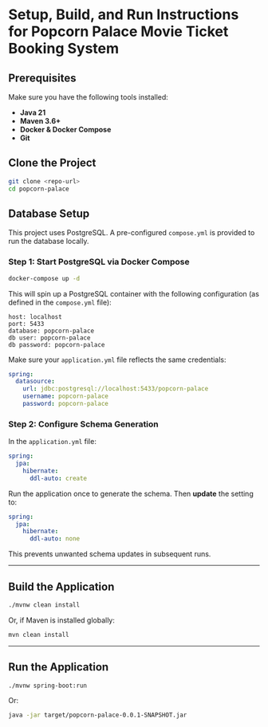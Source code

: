 # Setup, Build, and Run Instructions for Popcorn Palace Movie Ticket Booking System

## Prerequisites

Make sure you have the following tools installed:

- **Java 21**
- **Maven 3.6+**
- **Docker & Docker Compose**
- **Git**

## Clone the Project

```bash
git clone <repo-url>
cd popcorn-palace
```

## Database Setup

This project uses PostgreSQL. A pre-configured `compose.yml` is provided to run the database locally.

### Step 1: Start PostgreSQL via Docker Compose

```bash
docker-compose up -d
```

This will spin up a PostgreSQL container with the following configuration (as defined in the `compose.yml` file):

```
host: localhost
port: 5433
database: popcorn-palace
db user: popcorn-palace
db password: popcorn-palace
```

Make sure your `application.yml` file reflects the same credentials:

```yaml
spring:
  datasource:
    url: jdbc:postgresql://localhost:5433/popcorn-palace
    username: popcorn-palace
    password: popcorn-palace
```

### Step 2: Configure Schema Generation

In the `application.yml` file:

```yaml
spring:
  jpa:
    hibernate:
      ddl-auto: create
```

Run the application once to generate the schema. Then **update** the setting to:

```yaml
spring:
  jpa:
    hibernate:
      ddl-auto: none
```

This prevents unwanted schema updates in subsequent runs.

---

## Build the Application

```bash
./mvnw clean install
```

Or, if Maven is installed globally:

```bash
mvn clean install
```

---

## Run the Application

```bash
./mvnw spring-boot:run
```

Or:

```bash
java -jar target/popcorn-palace-0.0.1-SNAPSHOT.jar
```
